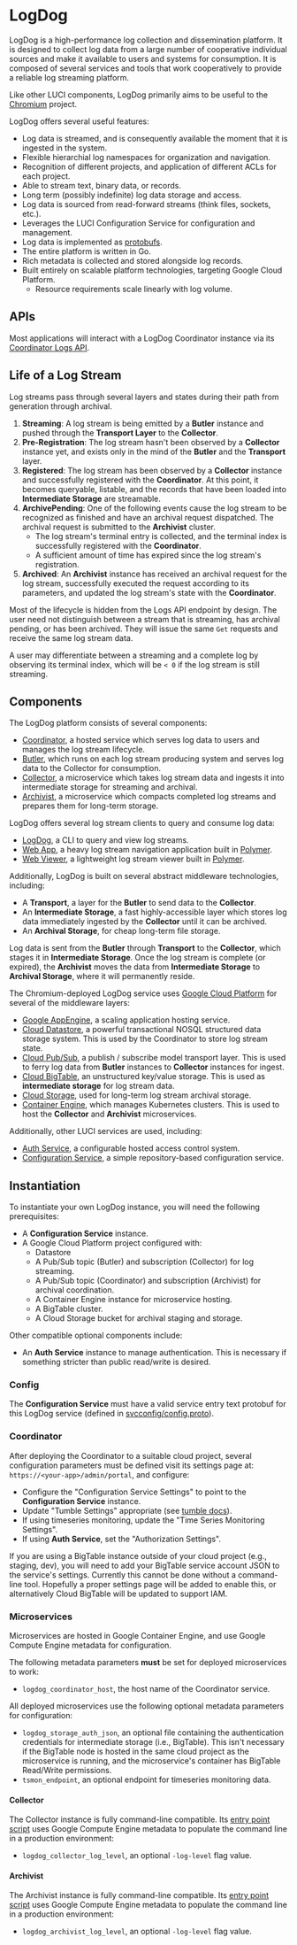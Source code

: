 LogDog
======

LogDog is a high-performance log collection and dissemination platform. It is
designed to collect log data from a large number of cooperative individual
sources and make it available to users and systems for consumption. It is
composed of several services and tools that work cooperatively to provide a
reliable log streaming platform.

Like other LUCI components, LogDog primarily aims to be useful to the
[Chromium](https://www.chromium.org/) project.

LogDog offers several useful features:

* Log data is streamed, and is consequently available the moment that it is
  ingested in the system.
* Flexible hierarchial log namespaces for organization and navigation.
* Recognition of different projects, and application of different ACLs for each
  project.
* Able to stream text, binary data, or records.
* Long term (possibly indefinite) log data storage and access.
* Log data is sourced from read-forward streams (think files, sockets, etc.).
* Leverages the LUCI Configuration Service for configuration and management.
* Log data is implemented as [protobufs](api/logpb/log.proto).
* The entire platform is written in Go.
* Rich metadata is collected and stored alongside log records.
* Built entirely on scalable platform technologies, targeting Google Cloud
  Platform.
  * Resource requirements scale linearly with log volume.


## APIs

Most applications will interact with a LogDog Coordinator instance via its
[Coordinator Logs API](api/endpoints/coordinator/logs/v1).


## Life of a Log Stream

Log streams pass through several layers and states during their path from
generation through archival.

1. **Streaming**: A log stream is being emitted by a **Butler** instance and
   pushed through the **Transport Layer** to the **Collector**.
  1. **Pre-Registration**: The log stream hasn't been observed by a
     **Collector** instance yet, and exists only in the mind of the **Butler**
     and the **Transport** layer.
  1. **Registered**: The log stream has been observed by a **Collector**
     instance and successfully registered with the **Coordinator**. At this
     point, it becomes queryable, listable, and the records that have been
     loaded into **Intermediate Storage** are streamable.
1. **ArchivePending**: One of the following events cause the log stream to be
   recognized as finished and have an archival request dispatched. The archival
   request is submitted to the **Archivist** cluster.
   * The log stream's terminal entry is collected, and the terminal index is
     successfully registered with the **Coordinator**.
   * A sufficient amount of time has expired since the log stream's
     registration.
1. **Archived**: An **Archivist** instance has received an archival request for
   the log stream, successfully executed the request according to its
   parameters, and updated the log stream's state with the **Coordinator**.


Most of the lifecycle is hidden from the Logs API endpoint by design. The user
need not distinguish between a stream that is streaming, has archival pending,
or has been archived. They will issue the same `Get` requests and receive the
same log stream data.

A user may differentiate between a streaming and a complete log by observing its
terminal index, which will be `< 0` if the log stream is still streaming.


## Components

The LogDog platform consists of several components:

* [Coordinator](appengine/coordinator), a hosted service which serves log data
  to users and manages the log stream lifecycle.
* [Butler](client/cmd/logdog_butler), which runs on each log stream producing
  system and serves log data to the Collector for consumption.
* [Collector](server/cmd/logdog_collector), a microservice which takes log
  stream data and ingests it into intermediate storage for streaming and
  archival.
* [Archivist](server/cmd/logdog_archivist), a microservice which compacts
  completed log streams and prepares them for long-term storage.

LogDog offers several log stream clients to query and consume log data:

* [LogDog](client/cmd/logdog), a CLI to query and view log streams.
* [Web App](/web/apps/logdog-app), a heavy log stream navigation
  application built in [Polymer](https://www.polymer-project.org).
* [Web Viewer](/web/apps/logdog-view), a lightweight log stream viewer built in
  [Polymer](https://www.polymer-project.org).

Additionally, LogDog is built on several abstract middleware technologies,
including:

* A **Transport**, a layer for the **Butler** to send data to the **Collector**.
* An **Intermediate Storage**, a fast highly-accessible layer which stores log
  data immediately ingested by the **Collector** until it can be archived.
* An **Archival Storage**, for cheap long-term file storage.

Log data is sent from the **Butler** through **Transport** to the **Collector**,
which stages it in **Intermediate Storage**. Once the log stream is complete
(or expired), the **Archivist** moves the data from **Intermediate Storage** to
**Archival Storage**, where it will permanently reside.

The Chromium-deployed LogDog service uses
[Google Cloud Platform](https://cloud.google.com/) for several of the middleware
layers:

* [Google AppEngine](https://cloud.google.com/appengine), a scaling application
  hosting service.
* [Cloud Datastore](https://cloud.google.com/datastore/), a powerful
  transactional NOSQL structured data storage system. This is used by the
  Coordinator to store log stream state.
* [Cloud Pub/Sub](https://cloud.google.com/pubsub/), a publish / subscribe model
  transport layer. This is used to ferry log data from **Butler** instances to
  **Collector** instances for ingest.
* [Cloud BigTable](https://cloud.google.com/bigtable/), an unstructured
  key/value storage. This is used as **intermediate storage** for log stream
  data.
* [Cloud Storage](https://cloud.google.com/storage/), used for long-term log
  stream archival storage.
* [Container Engine](https://cloud.google.com/container-engine/), which manages
  Kubernetes clusters. This is used to host the **Collector** and **Archivist**
  microservices.

Additionally, other LUCI services are used, including:

* [Auth Service](https://github.com/luci/luci-py/tree/master/appengine/auth_service),
  a configurable hosted access control system.
* [Configuration Service](https://github.com/luci/luci-py/tree/master/appengine/config_service),
  a simple repository-based configuration service.

## Instantiation

To instantiate your own LogDog instance, you will need the following
prerequisites:

* A **Configuration Service** instance.
* A Google Cloud Platform project configured with:
  * Datastore
  * A Pub/Sub topic (Butler) and subscription (Collector) for log streaming.
  * A Pub/Sub topic (Coordinator) and subscription (Archivist) for archival
    coordination.
  * A Container Engine instance for microservice hosting.
  * A BigTable cluster.
  * A Cloud Storage bucket for archival staging and storage.

Other compatible optional components include:

* An **Auth Service** instance to manage authentication. This is necessary if
  something stricter than public read/write is desired.

### Config

The **Configuration Service** must have a valid service entry text protobuf for
this LogDog service (defined in
[svcconfig/config.proto](api/config/svcconfig/config.proto)).

### Coordinator

After deploying the Coordinator to a suitable cloud project, several
configuration parameters must be defined visit its settings page at:
`https://<your-app>/admin/portal`, and configure:

* Configure the "Configuration Service Settings" to point to the **Configuration
  Service** instance.
* Update "Tumble Settings" appropriate (see [tumble docs](/tumble)).
* If using timeseries monitoring, update the "Time Series Monitoring Settings".
* If using **Auth Service**, set the "Authorization Settings".

If you are using a BigTable instance outside of your cloud project (e.g.,
staging, dev), you will need to add your BigTable service account JSON to the
service's settings. Currently this cannot be done without a command-line tool.
Hopefully a proper settings page will be added to enable this, or alternatively
Cloud BigTable will be updated to support IAM.

### Microservices

Microservices are hosted in Google Container Engine, and use Google Compute
Engine metadata for configuration.

The following metadata parameters **must** be set for deployed microservices
to work:

* `logdog_coordinator_host`, the host name of the Coordinator service.

All deployed microservices use the following optional metadata parameters for
configuration:

* `logdog_storage_auth_json`, an optional file containing the authentication
  credentials for intermediate storage (i.e., BigTable). This isn't necessary
  if the BigTable node is hosted in the same cloud project as the microservice
  is running, and the microservice's container has BigTable Read/Write
  permissions.
* `tsmon_endpoint`, an optional endpoint for timeseries monitoring data.

#### Collector

The Collector instance is fully command-line compatible. Its [entry point
script](server/cmd/logdog_collector/run.sh) uses Google Compute Engine metadata
to populate the command line in a production environment:

* `logdog_collector_log_level`, an optional `-log-level` flag value.

#### Archivist

The Archivist instance is fully command-line compatible. Its [entry point
script](server/cmd/logdog_archivist/run.sh) uses Google Compute Engine metadata
to populate the command line in a production environment:

* `logdog_archivist_log_level`, an optional `-log-level` flag value.
